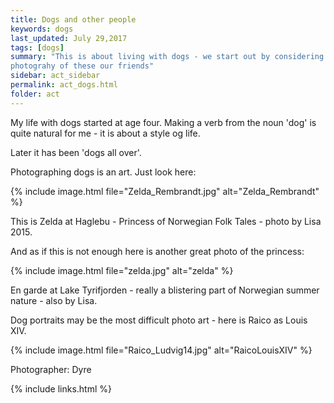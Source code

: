```yaml
---
title: Dogs and other people 
keywords: dogs
last_updated: July 29,2017
tags: [dogs]
summary: "This is about living with dogs - we start out by considering artful
photograhy of these our friends"
sidebar: act_sidebar
permalink: act_dogs.html
folder: act
---
```

My life with dogs started at age four.
Making a verb from the noun 'dog' is quite natural for me -
it is about a style og life.

Later it has been 'dogs all over'.

Photographing dogs is an art. Just look here:

{% include image.html file="Zelda_Rembrandt.jpg" alt="Zelda_Rembrandt"  %}

This is Zelda at Haglebu - Princess of Norwegian Folk Tales - photo by Lisa 2015.

And as if this is not enough here is another great photo of the princess:

{% include image.html file="zelda.jpg" alt="zelda"  %}

En garde at Lake Tyrifjorden - really a blistering part of Norwegian summer nature -
also by Lisa.

Dog portraits may be the most difficult photo art - here is Raico as Louis XIV.

{% include image.html file="Raico_Ludvig14.jpg" alt="RaicoLouisXIV"  %}

Photographer: Dyre

{% include links.html %}
